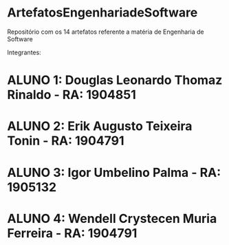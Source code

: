 # ArtefatosEngenhariadeSoftware
Repositório com os 14 artefatos referente a matéria de Engenharia de Software

Integrantes:
# ALUNO 1: Douglas Leonardo Thomaz Rinaldo - RA: 1904851
# ALUNO 2: Erik Augusto Teixeira Tonin - RA: 1904791
# ALUNO 3: Igor Umbelino Palma - RA: 1905132
# ALUNO 4: Wendell Crystecen Muria Ferreira - RA: 1904791
